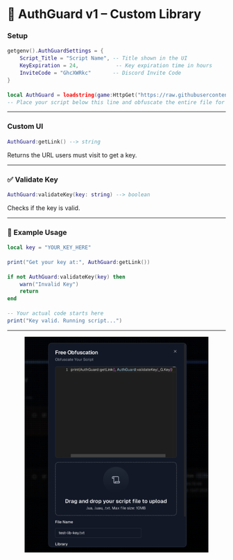 # 🔐 AuthGuard v1 – Custom Library

### Setup

```lua
getgenv().AuthGuardSettings = {
    Script_Title = "Script Name", -- Title shown in the UI
    KeyExpiration = 24,            -- Key expiration time in hours
    InviteCode = "GhcXWRkc"       -- Discord Invite Code
}

local AuthGuard = loadstring(game:HttpGet("https://raw.githubusercontent.com/AuthGuard0/library/refs/heads/main/v1.lua"))()
-- Place your script below this line and obfuscate the entire file for protection
```

---

### Custom UI

```lua
AuthGuard:getLink() --> string
```

Returns the URL users must visit to get a key.

---

### ✅ Validate Key

```lua
AuthGuard:validateKey(key: string) --> boolean
```

Checks if the key is valid.

---

### 🧪 Example Usage

```lua
local key = "YOUR_KEY_HERE"

print("Get your key at:", AuthGuard:getLink())

if not AuthGuard:validateKey(key) then
    warn("Invalid Key")
    return
end

-- Your actual code starts here
print("Key valid. Running script...")
```

---

<figure><img src="../.gitbook/assets/Знімок екрана 2025-07-17 о 00.07.06.png" alt=""><figcaption></figcaption></figure>
